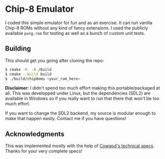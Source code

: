 # Chip-8 Emulator

I coded this simple emulator for fun and as an exercise. It can run vanilla Chip-8 ROMs without any kind of fancy extensions.
I used the publicly available `pong.rom` for testing as well as a bunch of custom unit tests.

## Building

This should get you going after cloning the repo:
```sh
$ cmake -H. -B./build
$ cmake --build build
$ ./build/chip8emu <your_rom_here>
```

**Disclaimer:** I didn't spend too much effort making this portable/packaged at all.
This was developped under Linux, but the dependencies (SDL2) are available in Windows so if you really want to run that there that won't be too much effort.

If you want to change the SDL2 backend, my source is modular enough to make that happen easily. Contact me if you have questions!

## Acknowledgments

This was implemented mostly with the help of [Cowgod's technical specs](http://devernay.free.fr/hacks/chip8/C8TECH10.HTM). Thanks for your very complete specs!
